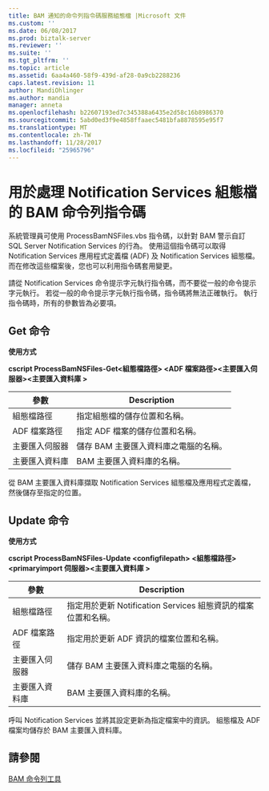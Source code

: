 ```yaml
---
title: BAM 通知的命令列指令碼服務組態檔 |Microsoft 文件
ms.custom: ''
ms.date: 06/08/2017
ms.prod: biztalk-server
ms.reviewer: ''
ms.suite: ''
ms.tgt_pltfrm: ''
ms.topic: article
ms.assetid: 6aa4a460-58f9-439d-af28-0a9cb2288236
caps.latest.revision: 11
author: MandiOhlinger
ms.author: mandia
manager: anneta
ms.openlocfilehash: b22607193ed7c345388a6435e2d58c16b8986370
ms.sourcegitcommit: 5abd0ed3f9e4858ffaaec5481bfa8878595e95f7
ms.translationtype: MT
ms.contentlocale: zh-TW
ms.lasthandoff: 11/28/2017
ms.locfileid: "25965796"
---
```

# <a name="bam-command-line-script-for-notification-services-configuration-files"></a>用於處理 Notification Services 組態檔的 BAM 命令列指令碼
系統管理員可使用 ProcessBamNSFiles.vbs 指令碼，以針對 BAM 警示自訂 SQL Server Notification Services 的行為。 使用這個指令碼可以取得 Notification Services 應用程式定義檔 (ADF) 及 Notification Services 組態檔。 而在修改這些檔案後，您也可以利用指令碼套用變更。  
  
 請從 Notification Services 命令提示字元執行指令碼，而不要從一般的命令提示字元執行。 若從一般的命令提示字元執行指令碼，指令碼將無法正確執行。 執行指令碼時，所有的參數皆為必要項。  
  
## <a name="get-command"></a>Get 命令  
 **使用方式**  
  
 **cscript ProcessBamNSFiles-Get\<組態檔路徑\> \<ADF 檔案路徑\>\<主要匯入伺服器\>\<主要匯入資料庫  \>**  
  
|參數|Description|  
|---------------|-----------------|  
|組態檔路徑|指定組態檔的儲存位置和名稱。|  
|ADF 檔案路徑|指定 ADF 檔案的儲存位置和名稱。|  
|主要匯入伺服器|儲存 BAM 主要匯入資料庫之電腦的名稱。|  
|主要匯入資料庫|BAM 主要匯入資料庫的名稱。|  
  
 從 BAM 主要匯入資料庫擷取 Notification Services 組態檔及應用程式定義檔，然後儲存至指定的位置。  
  
## <a name="update-command"></a>Update 命令  
 **使用方式**  
  
 **cscript ProcessBamNSFiles-Update \<configfilepath\> \<組態檔路徑\>\<primaryimport 伺服器\>\<主要匯入資料庫  \>**  
  
|參數|Description|  
|---------------|-----------------|  
|組態檔路徑|指定用於更新 Notification Services 組態資訊的檔案位置和名稱。|  
|ADF 檔案路徑|指定用於更新 ADF 資訊的檔案位置和名稱。|  
|主要匯入伺服器|儲存 BAM 主要匯入資料庫之電腦的名稱。|  
|主要匯入資料庫|BAM 主要匯入資料庫的名稱。|  
  
 呼叫 Notification Services 並將其設定更新為指定檔案中的資訊。 組態檔及 ADF 檔案均儲存於 BAM 主要匯入資料庫。  
  
## <a name="see-also"></a>請參閱  
 [BAM 命令列工具](../core/bam-command-line-tools.md)